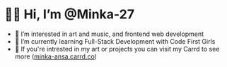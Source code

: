 # 👋🏾 Hi, I’m @Minka-27
- 👀 I’m interested in art and music, and frontend web development
- 🌱 I’m currently learning Full-Stack Development with Code First Girls
- 💞️ If you're intrested in my art or projects you can visit my Carrd to see more ([minka-ansa.carrd.co](https://minka-ansa.carrd.co))

<!---
Minka-27/Minka-27 is a ✨ special ✨ repository because its `README.md` (this file) appears on your GitHub profile.
You can click the Preview link to take a look at your changes.
--->
